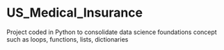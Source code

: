 # US_Medical_Insurance
Project coded in Python to consolidate data science foundations concept such as loops, functions, lists, dictionaries

